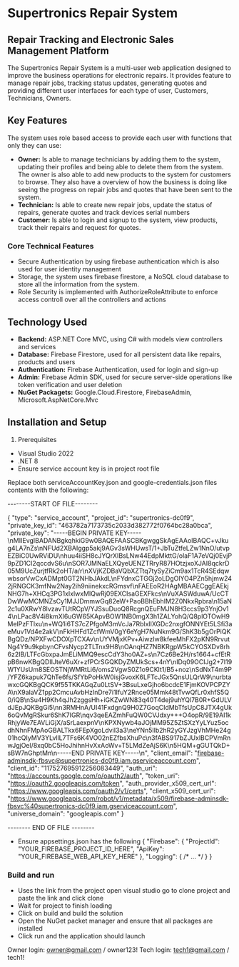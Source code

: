 # Supertronics Repair System

## Repair Tracking and Electronic Sales Management Platform
The Supertronics Repair System is a multi-user web application designed to improve the business operations for electronic repairs. It provides feature to manage repair jobs, tracking status updates, generating quotes and providing different user interfaces for each type of user, Customers, Technicians, Owners.

## Key Features
The system uses role based access to provide each user with functions that only they can use:
- **Owner:** Is able to manage technicians by adding them to the system, updating their profiles and being able to delete them from the system. The owner is also able to add new products to the system for customers to browse. They also have a overview of how the business is doing like seeing the progress on repair jobs and quotes that have been sent to the system.
- **Technician:** Is able to create new repair jobs, update the status of repairs, generate quotes and track devices serial numbers
- **Customer:** Is able to login and signup to the system, view products, track their repairs and request for quotes.

### Core Technical Features
- Secure Authentication by using firebase authentication which is also used for user identity management
- Storage, the system uses firebase firestore, a NoSQL cloud database to store all the information from the system.
- Role Security is implemented with AuthorizeRoleAttribute to enforce access controll over all the controllers and actions

## Technology Used
- **Backend:** ASP.NET Core MVC, using C# with models view controllers and services
- **Database:** Firebase Firestore, used for all persistent data like repairs, products and users
- **Authentication:** Firebase Authentication, used for login and sign-up
- **Admin:** Firebase Admin SDK, used for secure server-side operations like token verification and user deletion
- **NuGet Packagets:** Google.Cloud.Firestore, FirebaseAdmin, Microsoft.AspNetCore.Mvc

## Installation and Setup
1. Prerequisites
- Visual Studio 2022
- .NET 8
- Ensure service account key is in project root file

Replace both serviceAccountKey.json and google-credentials.json files contents with the following:


--------START OF FILE--------

{
  "type": "service_account",
  "project_id": "supertronics-dc0f9",
  "private_key_id": "463782a7173735c2033d382772f0764bc28a0bca",
  "private_key": "-----BEGIN PRIVATE KEY-----\nMIIEvgIBADANBgkqhkiG9w0BAQEFAASCBKgwggSkAgEAAoIBAQC+vJkug4LA7nZs\nNFUd2XBAIggp5akj9AGv3sWHUwsT/1+JbTuZtfeLZw1NnO/utvpEZBiC0UwRViDU\nhuu4iiSH8cJYQrXIBsLNw44EdpMkttG/olaF1A7eVQj0EvjP9pZD1CI2qccdvS6u\nSOR7JMNaELXQyeUENZTRryR87HOtzjxoXJAI8qckrD05M9UcZurjtfRk2oHT/a/r\nXVjKZDBaVQbXZTtq7tySyZiCm9ax1TcR4SEdqwwbsorVwCxADMpt0GT2NHbJAkdL\nFYdnxCTGGj2oLDgOlYO4PZn5hjmw242jRNGCK3mfNw2Nay2ih9niinekxcRGmsvf\nFAEEoR2HAgMBAAECggEAEkjNHG7h+XHCq3PG1xIxlwxMIQwRj09EXCIsaGEXFkcs\nVuXASWduwA/UcCTDwWwMCMNZsCy1MJJDmmwGq82eW+PaoBBhEbhIM2Z0NkxRpbra\n15aN2c1u0XRwY8lvzavTUtRCpV/YJSsuDuoQ8RcgnQEuFMJN8H3ccs9p3YnjOv14\nLPac8V4i8kmXl6uGW65KApvBOW1NB0mgX3h1ZALYohQ/Q8plOTOwH9MelPzFTlxu\n+WQ1i6TS7cZPfgoM3mVcJa7RblxlIXGDc2nxgfONNYEt5LSfi3aeMuv1Vd4e2akV\nFkHHFd1ZcfWmV0gY6eYgH7NuNkm9G/ShK3b5gOrPiQKBgQDz/NPXFwCDOXpTCXAv\nUYVMjxKPv+AiwzIw8kfeeMhFX2pKN9RrvutNg4Y9u9kpbynCFvsNycp2TLTnx9H8\nOAnqHZ7NBKRgpW5kCYOSXDv8rh6z2IB/LTFcGbxpaJmELiMMQ9escCdY3ho0AZ+s\n7Cz6Be2H/rs1664+cfEtRpB6nwKBgQDIIJteV6uXr+zfPCrSGQKDyZMUkScs+4nY\nIDq09OCIJg2+7I19W1YUsUm8SEOSTNjWMRtLi6/oms2VgwS0Z1o9CKlt1/B5+noz\nSdNxT4m9P/YFZ6kapuk7QhTe6fs/SfYbPoHkW0isjGvoxK6LFTcJGx5QnsULQrW9\nurbtawxcGQKBgQCK9f55TKKAGqZu0LtSV+3BsuLxeGjho6bcdcE1FjmKOVPCPZYA\nX9aIaVZ1pp2CmcuAvbHzInDre7i1IfuY2Rnce05Mmk48tTvwQfLr0xhfS5Q0/iQB\nSu4H9Kh4qJh2zggsHh+iGKZwWN83q40T4dej9uhYQl7B0R+GdULVdJEpJQKBgGi5\nn3RMHnA/UI41FxdgnQ9H0Z7GoqCIdMbTfsUpC8JTX4gUk6oQvMgRSkur6ShK7IGR\nqv3qeEAZmhFuQW0CVJdxy+++O4opR/9E19AI1kRhjyWe7EAVLiGjX/aSrLaexpnV\nKPXNywb4aJOjMM95Z5ZtSXzYyLYuz5ocdhNhnFMpAoGBALTkx6FEpXgoLdviI3a3\neYNn5Ilb2hR2yGYJzgVhMHe24g01hcQIyMV3YLvllL7TFs6K4VO02nEZfbsXhuPc\n3fABS917bZJUxlBCPVmRnwJgjOel/8xq0bC5HoJhihnHvXxAoWv+T5LMdZeAjS6K\n5HQM+gGUTQkD+sBW7nGhptMn\n-----END PRIVATE KEY-----\n",
  "client_email": "firebase-adminsdk-fbsvc@supertronics-dc0f9.iam.gserviceaccount.com",
  "client_id": "117527695912256083449",
  "auth_uri": "https://accounts.google.com/o/oauth2/auth",
  "token_uri": "https://oauth2.googleapis.com/token",
  "auth_provider_x509_cert_url": "https://www.googleapis.com/oauth2/v1/certs",
  "client_x509_cert_url": "https://www.googleapis.com/robot/v1/metadata/x509/firebase-adminsdk-fbsvc%40supertronics-dc0f9.iam.gserviceaccount.com",
  "universe_domain": "googleapis.com"
}


-------- END OF FILE --------
  
- Ensure appsettings.json has the following
  {
  "Firebase": {
    "ProjectId": "YOUR_FIREBASE_PROJECT_ID_HERE", 
    "ApiKey": "YOUR_FIREBASE_WEB_API_KEY_HERE"
  },
  "Logging": { /* ... */ }
  }

### Build and run
- Uses the link from the project open visual studio go to clone project and paste the link and click clone
- Wait for project to finish loading
- Click on build and build the solution
- Open the NuGet packet manager and ensure that all packages are installed
- Click run and the application should launch

Owner login: owner@gmail.com / owner123!
Tech login: tech1@gmail.com / tech1!
